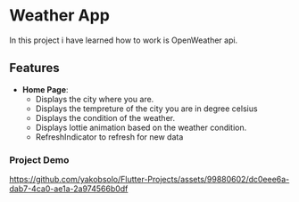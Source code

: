 # Weather App

In this project i have learned how to work is OpenWeather api.


## Features

- **Home Page**: 
    - Displays the city where you are.
    - Displays the tempreture of the city you are in degree celsius 
    - Displays the condition of the weather.
    - Displays lottie animation based on the weather condition.
    - RefreshIndicator to refresh for new data 
    


### Project Demo


https://github.com/yakobsolo/Flutter-Projects/assets/99880602/dc0eee6a-dab7-4ca0-ae1a-2a974566b0df





